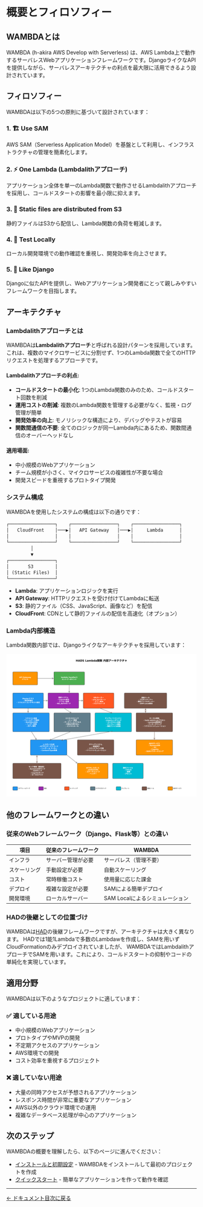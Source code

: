 # 概要とフィロソフィー

## WAMBDAとは

WAMBDA (h-akira AWS Develop with Serverless) は、AWS Lambda上で動作するサーバレスWebアプリケーションフレームワークです。DjangoライクなAPIを提供しながら、サーバレスアーキテクチャの利点を最大限に活用できるよう設計されています。

## フィロソフィー

WAMBDAは以下の5つの原則に基づいて設計されています：

### 1. 🏗️ Use SAM
AWS SAM（Serverless Application Model）を基盤として利用し、インフラストラクチャの管理を簡素化します。

### 2. ⚡ One Lambda (Lambdalithアプローチ)
アプリケーション全体を単一のLambda関数で動作させるLambdalithアプローチを採用し、コールドスタートの影響を最小限に抑えます。

### 3. 📁 Static files are distributed from S3
静的ファイルはS3から配信し、Lambda関数の負荷を軽減します。

### 4. 🧪 Test Locally
ローカル開発環境での動作確認を重視し、開発効率を向上させます。

### 5. 🐍 Like Django
Djangoに似たAPIを提供し、Webアプリケーション開発者にとって親しみやすいフレームワークを目指します。

## アーキテクチャ

### Lambdalithアプローチとは

WAMBDAは**Lambdalithアプローチ**と呼ばれる設計パターンを採用しています。これは、複数のマイクロサービスに分割せず、1つのLambda関数で全てのHTTPリクエストを処理するアプローチです。

#### Lambdalithアプローチの利点:
- **コールドスタートの最小化**: 1つのLambda関数のみのため、コールドスタート回数を削減
- **運用コストの削減**: 複数のLambda関数を管理する必要がなく、監視・ログ管理が簡単
- **開発効率の向上**: モノリシックな構造により、デバッグやテストが容易
- **関数間通信の不要**: 全てのロジックが同一Lambda内にあるため、関数間通信のオーバーヘッドなし

#### 適用場面:
- 中小規模のWebアプリケーション
- チーム規模が小さく、マイクロサービスの複雑性が不要な場合
- 開発スピードを重視するプロトタイプ開発

### システム構成

WAMBDAを使用したシステムの構成は以下の通りです：

```
┌─────────────────┐    ┌─────────────────┐    ┌─────────────────┐
│   CloudFront    │───▶│   API Gateway   │───▶│     Lambda      │
│                 │    │                 │    │                 │
└─────────────────┘    └─────────────────┘    └─────────────────┘
         │
         ▼
┌─────────────────┐
│       S3        │
│ (Static Files)  │
└─────────────────┘
```

- **Lambda**: アプリケーションロジックを実行
- **API Gateway**: HTTPリクエストを受け付けてLambdaに転送
- **S3**: 静的ファイル（CSS、JavaScript、画像など）を配信
- **CloudFront**: CDNとして静的ファイルの配信を高速化（オプション）

### Lambda内部構造

Lambda関数内部では、Djangoライクなアーキテクチャを採用しています：

![lambda](../images/lambda_jp.png)

## 他のフレームワークとの違い

### 従来のWebフレームワーク（Django、Flask等）との違い

| 項目 | 従来のフレームワーク | WAMBDA |
|------|---------------------|------|
| インフラ | サーバー管理が必要 | サーバレス（管理不要） |
| スケーリング | 手動設定が必要 | 自動スケーリング |
| コスト | 常時稼働コスト | 使用量に応じた課金 |
| デプロイ | 複雑な設定が必要 | SAMによる簡単デプロイ |
| 開発環境 | ローカルサーバー | SAM Localによるシミュレーション |

### HADの後継としての位置づけ

WAMBDAは[HAD](https://github.com/h-akira/had)の後継フレームワークですが、アーキテクチャは大きく異なります。
HADでは1能1Lambdaで多数のLambdawを作成し、SAMを用いずCloudFormationのみデプロイされていましたが、
WAMBDAではLambdalithアプローチでSAMを用います。これにより、コールドスタートの抑制やコードの単純化を実現しています。

## 適用分野

WAMBDAは以下のようなプロジェクトに適しています：

### ✅ 適している用途
- 中小規模のWebアプリケーション
- プロトタイプやMVPの開発
- 不定期アクセスのアプリケーション
- AWS環境での開発
- コスト効率を重視するプロジェクト

### ❌ 適していない用途
- 大量の同時アクセスが予想されるアプリケーション
- レスポンス時間が非常に重要なアプリケーション
- AWS以外のクラウド環境での運用
- 複雑なデータベース処理が中心のアプリケーション

## 次のステップ

WAMBDAの概要を理解したら、以下のページに進んでください：

- [インストールと初期設定](./installation.md) - WAMBDAをインストールして最初のプロジェクトを作成
- [クイックスタート](./quickstart.md) - 簡単なアプリケーションを作って動作を確認

---

[← ドキュメント目次に戻る](./README.md)
